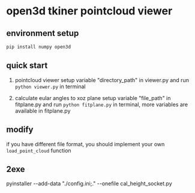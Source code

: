 # open3d tkiner pointcloud viewer


## environment setup 

```python
pip install numpy open3d 
```

## quick start
1. pointcloud viewer
setup variable "directory_path" in viewer.py and run ```python viewer.py``` in terminal

2. calculate eular angles to xoz plane
setup variable "file_path" in fitplane.py and run ```python fitplane.py``` in terminal, more variables are available in fitplane.py

## modify
if you have different file format, you should implement your own ```load_point_cloud``` function


## 2exe

pyinstaller --add-data "./config.ini;." --onefile cal_height_socket.py

